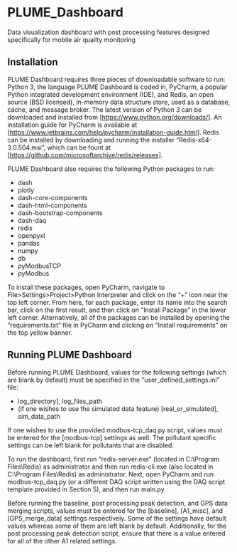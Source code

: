 # PLUME_Dashboard
Data visualization dashboard with post processing features designed specifically for mobile air quality monitoring 

## Installation

PLUME Dashboard requires three pieces of downloadable software to run: Python 3, the language PLUME Dashboard is coded in, PyCharm, a popular Python integrated development environment (IDE), and Redis, an open source (BSD licensed), in-memory data structure store, used as a database, cache, and message broker. The latest version of Python 3 can be downloaded and installed from [https://www.python.org/downloads/]. An installation guide for PyCharm is available at [https://www.jetbrains.com/help/pycharm/installation-guide.html]. Redis can be installed by downloading and running the installer “Redis-x64-3.0.504.msi”, which can be fount at [https://github.com/microsoftarchive/redis/releases].

PLUME Dashboard also requires the following Python packages to run:
* dash
* plotly
* dash-core-components
* dash-html-components
* dash-bootstrap-components
* dash-daq
* redis
* openpyxl
* pandas
* numpy
* db
* pyModbusTCP
* pyModbus

To install these packages, open PyCharm, navigate to File>Settings>Project>Python Interpreter and click on the “+” icon near the top left corner. From here, for each package, enter its name into the search bar, click on the first result, and then click on “Install Package” in the lower left corner. 
Alternatively, all of the packages can be installed by opening the “requirements.txt” file in PyCharm and clicking on “Install requirements” on the top yellow banner.

## Running PLUME Dashboard
Before running PLUME Dashboard, values for the following settings (which are blank by default) must be specified in the “user_defined_settings.ini” file:
* log_directory], log_files_path
* (if one wishes to use the simulated data feature) [real_or_simulated], sim_data_path

If one wishes to use the provided modbus-tcp_daq.py script, values must be entered for the [modbus-tcp] settings as well. The pollutant specific settings can be left blank for pollutants that are disabled.

To run the dashboard, first run “redis-server.exe” (located in C:\Program Files\Redis) as administrator and then run redis-cli.exe (also located in C:\Program Files\Redis) as administrator. Next, open PyCharm and run modbus-tcp_daq.py (or a different DAQ script written using the DAQ script template provided in Section 5), and then run main.py.

Before running the baseline, post processing peak detection, and GPS data merging scripts, values must be entered for the [baseline], [A1_misc], and [GPS_merge_data] settings respectively. Some of the settings have default values whereas some of them are left blank by default. Additionally, for the post processing peak detection script, ensure that there is a value entered for all of the other A1 related settings.
